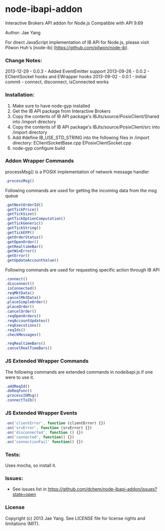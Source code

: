 node-ibapi-addon
================

Interactive Brokers API addon for Node.js
Compatible with API 9.69

Author: Jae Yang

For direct JavaScript implementation of IB API for Node.js, please visit Pilwon Huh's [node-ib] (https://github.com/pilwon/node-ib).


### Change Notes:

2013-12-29 - 0.0.3 - Added EventEmitter support
2013-09-26 - 0.0.2 - EClientSocket hooks and EWrapper hooks
2013-09-02 - 0.0.1 - Initial commit - connect, disconnect, isConnected works

### Installation:

1. Make sure to have node-gyp installed
2. Get the IB API package from Interactive Brokers
3. Copy the contents of IB API package's 
    IBJts/source/PosixClient/Shared into /import directory
4. Copy the contents of IB API package's
    IBJts/source/PosixClient/src into /import directory
5. Add #define IB_USE_STD_STRING into the following files in /import directory:
    EClientSocketBase.cpp
    EPosixClientSocket.cpp
6. node-gyp configure build

### Addon Wrapper Commands
processMsg() is a POSIX implementation of network message handler
```js
.processMsg()
```
Following commands are used for getting the incoming data from the msg queue 
```js
.getNextOrderId()
.getTickPrice()
.getTickSize()
.getTickOptionComputation()
.getTickGeneric()
.getTickString()
.getTickEFP()
.getOrderStatus()
.getOpenOrder()
.getRealtimeBar()
.getWinError()
.getError()
.getUpdateAccountValue()
```

Following commands are used for requesting specific action through IB API
```js
.connect()
.disconnect()
.isConnected()
.reqMktData()
.cancelMktData()
.placeSimpleOrder()
.placeOrder()
.cancelOrder()
.reqOpenOrders()
.reqAccountUpdates()
.reqExecutions()
.reqIds()
.checkMessages()

.reqRealtimeBars()
.cancelRealTimeBars()
```

### JS Extended Wrapper Commands
The following commands are extended commands in nodeibapi.js if one were to use it.
```js
.addReqId()
.doReqFunc()
.processIbMsg()
.connectToIb()
```

### JS Extended Wrapper Events
```js
.on('clientError', function (clientError) {})
.on('srvError', function (srvError) {})
.on('disconnected', function () {})
.on('connected', function() {})
.on('connectionFail' function() {})
```

### Tests:
Uses mocha, so install it.

### Issues:
* See issues list in https://github.com/dchem/node-ibapi-addon/issues?state=open

### License
Copyright (c) 2013 Jae Yang. See LICENSE file for license rights and limitations (MIT).
